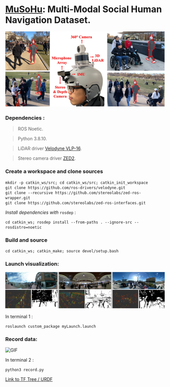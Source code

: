# [MuSoHu](https://cs.gmu.edu/~xiao/Research/MuSoHu/): Multi-Modal Social Human Navigation Dataset.

![Suite image](figures/helmet_data_collection.jpg)

### Dependencies :

> ROS Noetic.

> Python 3.8.10.

> LiDAR driver [Velodyne VLP-16](https://github.com/ros-drivers/velodyne).

> Stereo camera driver [ZED2](https://github.com/stereolabs/zed-ros-wrapper).

### Create a workspace and clone sources

```
mkdir -p catkin_ws/src; cd catkin_ws/src; catkin_init_workspace
git clone https://github.com/ros-drivers/velodyne.git
git clone --recursive https://github.com/stereolabs/zed-ros-wrapper.git
git clone https://github.com/stereolabs/zed-ros-interfaces.git
```

*Install dependencies with* `rosdep` : 
```
cd catkin_ws; rosdep install --from-paths . --ignore-src --rosdistro=noetic
```

### Build and source

```
cd catkin_ws; catkin_make; source devel/setup.bash
```

### Launch visualization: 

![Perception image](figures/scenes.jpg)

In terminal 1 :
```
roslaunch custom_package myLaunch.launch
```

### Record data:

![GIF](figures/musohu_header.gif)

In terminal 2 :
```
python3 record.py
```
[Link to TF Tree / URDF](figures/frames.pdf)
